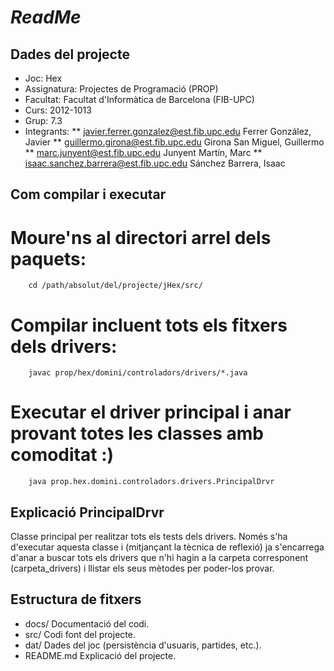 *ReadMe*
================================

Dades del projecte
-------------------------

* Joc:			Hex
* Assignatura:	Projectes de Programació (PROP)
* Facultat: 	Facultat d'Informàtica de Barcelona (FIB-UPC)
* Curs:			2012-1013
* Grup: 		7.3
* Integrants:
** javier.ferrer.gonzalez@est.fib.upc.edu	Ferrer González, Javier
** guillermo.girona@est.fib.upc.edu 		Girona San Miguel, Guillermo
** marc.junyent@est.fib.upc.edu 			Junyent Martín, Marc
** isaac.sanchez.barrera@est.fib.upc.edu 	Sánchez Barrera, Isaac


Com compilar i executar
-------------------------

# Moure'ns al directori arrel dels paquets:
        cd /path/absolut/del/projecte/jHex/src/
# Compilar incluent tots els fitxers dels drivers:
        javac prop/hex/domini/controladors/drivers/*.java
# Executar el driver principal i anar provant totes les classes amb comoditat :)
        java prop.hex.domini.controladors.drivers.PrincipalDrvr

Explicació PrincipalDrvr
-------------------------

Classe principal per realitzar tots els tests dels drivers. 
Només s'ha d'executar aquesta classe i (mitjançant la tècnica de reflexió) ja s'encarrega d'anar a buscar tots els drivers que n'hi hagin a la carpeta corresponent (carpeta_drivers) i llistar els seus mètodes per poder-los provar.

Estructura de fitxers
-------------------------
* docs/		Documentació del codi.
* src/		Codi font del projecte.
* dat/		Dades del joc (persistència d'usuaris, partides, etc.).
* README.md	Explicació del projecte.
